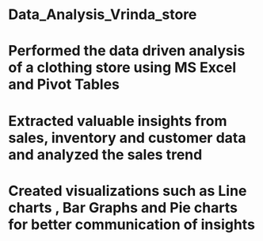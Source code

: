 # Data_Analysis_Vrinda_store
# Performed the data driven analysis of a clothing store using MS Excel and Pivot Tables
# Extracted valuable insights from sales, inventory and customer data and analyzed the sales trend
# Created visualizations such as Line charts , Bar Graphs and Pie charts for better communication of insights 
